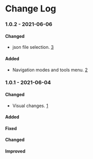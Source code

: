 # Change Log

### 1.0.2 - 2021-06-06

#### Changed
-  json file selection. [3](https://github.com/Construkted-Reality/3DT-Local-viewer/issues/3)

#### Added
-  Navigation modes and tools menu. [2](https://github.com/Construkted-Reality/3DT-Local-viewer/issues/2)

### 1.0.1 - 2021-06-04

#### Changed
-  Visual changes. [1](https://github.com/Construkted-Reality/3DT-Local-viewer/issues/1)

 
#### Added
#### Fixed
#### Changed
#### Improved